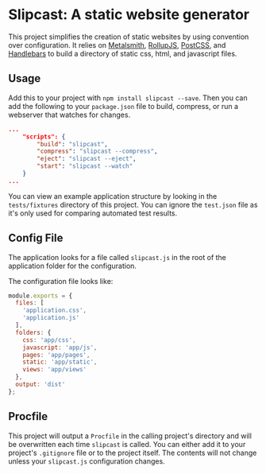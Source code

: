 # Slipcast: A static website generator

This project simplifies the creation of static websites by using convention
over configuration. It relies on [Metalsmith](http://www.metalsmith.io/),
[RollupJS](http://rollupjs.org/), [PostCSS](http://postcss.org/), and
[Handlebars](http://handlebarsjs.com/) to build a directory of static css, html,
and javascript files.


## Usage

Add this to your project with `npm install slipcast --save`. Then
you can add the following to your `package.json` file to build, compress, or
run a webserver that watches for changes.

```json
...
    "scripts": {
        "build": "slipcast",
        "compress": "slipcast --compress",
        "eject": "slipcast --eject",
        "start": "slipcast --watch"
    }
...
```

You can view an example application structure by looking in the `tests/fixtures`
directory of this project. You can ignore the `test.json` file as it's only used
for comparing automated test results.


## Config File

The application looks for a file called `slipcast.js` in the root of the
application folder for the configuration.

The configuration file looks like:

```js
module.exports = {
  files: [
    'application.css',
    'application.js'
  ],
  folders: {
    css: 'app/css',
    javascript: 'app/js',
    pages: 'app/pages',
    static: 'app/static',
    views: 'app/views'
  },
  output: 'dist'
};
```


## Procfile

This project will output a `Procfile` in the calling project's directory and
will be overwritten each time `slipcast` is called. You can either
add it to your project's `.gitignore` file or to the project itself. The contents
will not change unless your `slipcast.js` configuration changes.
